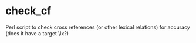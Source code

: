# check_cf
Perl script to check cross references (or other lexical relations) for accuracy (does it have a target \lx?) 
